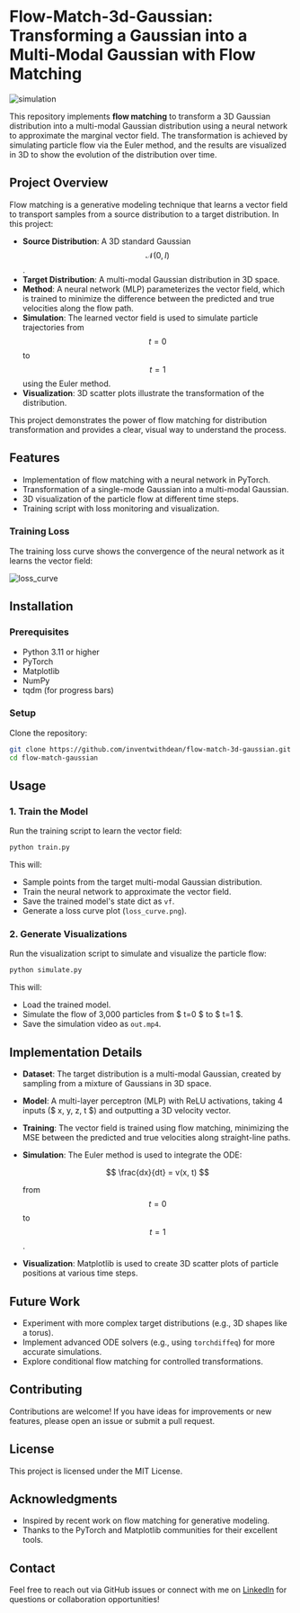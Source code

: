 # Flow-Match-3d-Gaussian: Transforming a Gaussian into a Multi-Modal Gaussian with Flow Matching

![simulation](https://github.com/user-attachments/assets/a594c240-067b-400d-a9c7-1f27c9cbec5e)

This repository implements **flow matching** to transform a 3D Gaussian distribution into a multi-modal Gaussian distribution using a neural network to approximate the marginal vector field. The transformation is achieved by simulating particle flow via the Euler method, and the results are visualized in 3D to show the evolution of the distribution over time.

## Project Overview

Flow matching is a generative modeling technique that learns a vector field to transport samples from a source distribution to a target distribution. In this project:

- **Source Distribution**: A 3D standard Gaussian $$ \mathcal{N}(0, I) $$.
- **Target Distribution**: A multi-modal Gaussian distribution in 3D space.
- **Method**: A neural network (MLP) parameterizes the vector field, which is trained to minimize the difference between the predicted and true velocities along the flow path.
- **Simulation**: The learned vector field is used to simulate particle trajectories from $$ t=0 $$ to $$ t=1 $$ using the Euler method.
- **Visualization**: 3D scatter plots illustrate the transformation of the distribution.

This project demonstrates the power of flow matching for distribution transformation and provides a clear, visual way to understand the process.

## Features

- Implementation of flow matching with a neural network in PyTorch.
- Transformation of a single-mode Gaussian into a multi-modal Gaussian.
- 3D visualization of the particle flow at different time steps.
- Training script with loss monitoring and visualization.

### Training Loss

The training loss curve shows the convergence of the neural network as it learns the vector field:

![loss_curve](https://github.com/user-attachments/assets/eba5c125-fb7e-4c94-9964-35e3cbda7dd8)

## Installation

### Prerequisites

- Python 3.11 or higher
- PyTorch
- Matplotlib
- NumPy
- tqdm (for progress bars)

### Setup

Clone the repository:

```bash
git clone https://github.com/inventwithdean/flow-match-3d-gaussian.git
cd flow-match-gaussian
```

## Usage

### 1. Train the Model

Run the training script to learn the vector field:

```bash
python train.py
```

This will:

- Sample points from the target multi-modal Gaussian distribution.
- Train the neural network to approximate the vector field.
- Save the trained model's state dict as `vf`.
- Generate a loss curve plot (`loss_curve.png`).

### 2. Generate Visualizations

Run the visualization script to simulate and visualize the particle flow:

```bash
python simulate.py
```

This will:

- Load the trained model.
- Simulate the flow of 3,000 particles from $ t=0 $ to $ t=1 $.
- Save the simulation video as `out.mp4`.

## Implementation Details

- **Dataset**: The target distribution is a multi-modal Gaussian, created by sampling from a mixture of Gaussians in 3D space.
- **Model**: A multi-layer perceptron (MLP) with ReLU activations, taking 4 inputs ($ x, y, z, t $) and outputting a 3D velocity vector.
- **Training**: The vector field is trained using flow matching, minimizing the MSE between the predicted and true velocities along straight-line paths.
- **Simulation**: The Euler method is used to integrate the ODE:

  $$ \frac{dx}{dt} = v(x, t) $$

  from $$ t=0 $$ to $$ t=1 $$.

- **Visualization**: Matplotlib is used to create 3D scatter plots of particle positions at various time steps.

## Future Work

- Experiment with more complex target distributions (e.g., 3D shapes like a torus).
- Implement advanced ODE solvers (e.g., using `torchdiffeq`) for more accurate simulations.
- Explore conditional flow matching for controlled transformations.

## Contributing

Contributions are welcome! If you have ideas for improvements or new features, please open an issue or submit a pull request.

## License

This project is licensed under the MIT License.

## Acknowledgments

- Inspired by recent work on flow matching for generative modeling.
- Thanks to the PyTorch and Matplotlib communities for their excellent tools.

## Contact

Feel free to reach out via GitHub issues or connect with me on [LinkedIn](https://www.linkedin.com/in/inventwithdean) for questions or collaboration opportunities!
